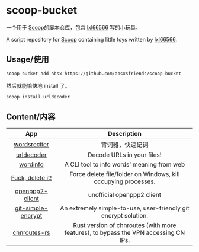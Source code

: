 # scoop-bucket

一个用于 [Scoop](https://github.com/ScoopInstaller/Scoop)的脚本仓库，包含 [lxl66566](https://github.com/lxl66566) 写的小玩具。

A script repository for [Scoop](https://github.com/ScoopInstaller/Scoop) containing little toys written by [lxl66566](https://github.com/lxl66566).

## Usage/使用

```sh
scoop bucket add absx https://github.com/absxsfriends/scoop-bucket
```

然后就能愉快地 install 了。

```sh
scoop install urldecoder
```

## Content/内容

<!-- prettier-ignore -->
| App | Description |
| :-: | :-: |
|[wordsreciter](https://github.com/lxl66566/wordsreciter)|背词器，快速记词|
|[urldecoder](https://github.com/lxl66566/urldecoder)|Decode URLs in your files!|
|[wordinfo](https://github.com/lxl66566/wordinfo)|A CLI tool to info words' meaning from web|
|[Fuck, delete it!](https://github.com/lxl66566/fuck-delete-it)|Force delete file/folder on Windows, kill occupying processes.|
|[openppp2-client](https://github.com/lxl66566/openppp2-client)|unofficial openppp2 client|
|[git-simple-encrypt](https://github.com/lxl66566/git-simple-encrypt)|An extremely simple-to-use, user-friendly git encrypt solution.|
|[chnroutes-rs](https://github.com/lxl66566/chnroutes-rs)|Rust version of chnroutes (with more features), to bypass the VPN accessing CN IPs.|
